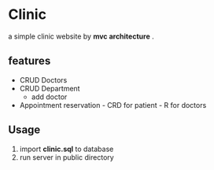 # Clinic

a simple clinic website by **mvc architecture**  .

## features
 - CRUD Doctors
 - CRUD Department
	 - add doctor
 - Appointment reservation
			 - CRD for patient
			 - R for doctors

## Usage

 1. import **clinic.sql** to database
 2. run server in public directory
